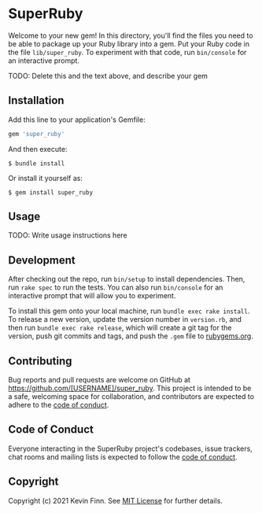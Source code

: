 # SuperRuby

Welcome to your new gem! In this directory, you'll find the files you need to be able to package up your Ruby library into a gem. Put your Ruby code in the file `lib/super_ruby`. To experiment with that code, run `bin/console` for an interactive prompt.

TODO: Delete this and the text above, and describe your gem

## Installation

Add this line to your application's Gemfile:

```ruby
gem 'super_ruby'
```

And then execute:

    $ bundle install

Or install it yourself as:

    $ gem install super_ruby

## Usage

TODO: Write usage instructions here

## Development

After checking out the repo, run `bin/setup` to install dependencies. Then, run `rake spec` to run the tests. You can also run `bin/console` for an interactive prompt that will allow you to experiment.

To install this gem onto your local machine, run `bundle exec rake install`. To release a new version, update the version number in `version.rb`, and then run `bundle exec rake release`, which will create a git tag for the version, push git commits and tags, and push the `.gem` file to [rubygems.org](https://rubygems.org).

## Contributing

Bug reports and pull requests are welcome on GitHub at https://github.com/[USERNAME]/super_ruby. This project is intended to be a safe, welcoming space for collaboration, and contributors are expected to adhere to the [code of conduct](https://github.com/[USERNAME]/super_ruby/blob/master/CODE_OF_CONDUCT.md).


## Code of Conduct

Everyone interacting in the SuperRuby project's codebases, issue trackers, chat rooms and mailing lists is expected to follow the [code of conduct](https://github.com/[USERNAME]/super_ruby/blob/master/CODE_OF_CONDUCT.md).

## Copyright

Copyright (c) 2021 Kevin Finn. See [MIT License](LICENSE.txt) for further details.